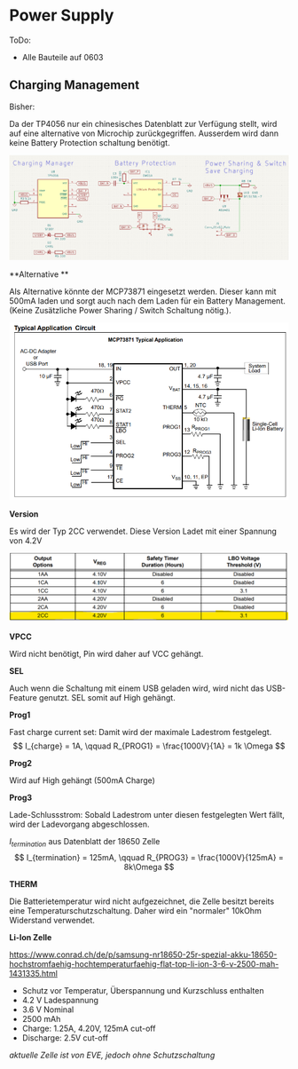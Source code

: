 # Power Supply	

ToDo:

* Alle Bauteile auf 0603





## Charging Management

Bisher:

Da der TP4056 nur ein chinesisches Datenblatt zur Verfügung stellt, wird auf eine alternative von Microchip zurückgegriffen. Ausserdem wird dann keine Battery Protection schaltung benötigt.

![image-20231120153111704](assets/image-20231120153111704-0744366.png)



**Alternative **

Als Alternative könnte der MCP73871 eingesetzt werden. Dieser kann mit 500mA laden und sorgt auch nach dem Laden für ein Battery Management. (Keine Zusätzliche Power Sharing / Switch Schaltung nötig.).

![image-20231120155026589](assets/image-20231120155026589-0744350.png)

**Version**

Es wird der Typ 2CC verwendet. Diese Version Ladet mit einer Spannung von 4.2V

![image-20231120160749514](assets/image-20231120160749514-0744330.png)

**VPCC**

Wird nicht benötigt, Pin wird daher auf VCC gehängt.



**SEL**

Auch wenn die Schaltung mit einem USB geladen wird, wird nicht das USB-Feature genutzt. SEL somit auf High gehängt.



**Prog1**

Fast charge current set: Damit wird der maximale Ladestrom festgelegt. 
$$
I_{charge} = 1A, \qquad R_{PROG1} = \frac{1000V}{1A} = 1k \Omega
$$

**Prog2**

Wird auf High gehängt (500mA Charge)



**Prog3**

Lade-Schlussstrom: Sobald Ladestrom unter diesen festgelegten Wert fällt, wird der Ladevorgang abgeschlossen.

$I_{termination}$ aus Datenblatt der 18650 Zelle
$$
I_{termination} = 125mA, \qquad R_{PROG3} = \frac{1000V}{125mA} = 8k\Omega
$$


**THERM**

Die Batterietemperatur wird nicht aufgezeichnet, die Zelle besitzt bereits eine Temperaturschutzschaltung. Daher wird ein "normaler" 10kOhm Widerstand verwendet.



**Li-Ion Zelle**

https://www.conrad.ch/de/p/samsung-nr18650-25r-spezial-akku-18650-hochstromfaehig-hochtemperaturfaehig-flat-top-li-ion-3-6-v-2500-mah-1431335.html



* Schutz vor Temperatur, Überspannung und Kurzschluss enthalten
* 4.2 V Ladespannung
* 3.6 V Nominal
* 2500 mAh
* Charge: 1.25A, 4.20V, 125mA cut-off
* Discharge: 2.5V cut-off



*aktuelle Zelle ist von EVE, jedoch ohne Schutzschaltung*



